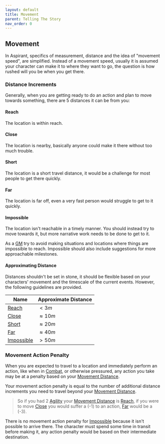 ```yaml
---
layout: default
title: Movement
parent: Telling The Story
nav_order: 0
---
```

## Movement
In Aspirant, specifics of measurement, distance and the idea of "movement speed", are simplified. Instead of a movement speed, usually it is assumed your character can make it to where they want to go, the question is how rushed will you be when you get there.

### Distance Increments
Generally, when you are getting ready to do an action and plan to move towards something, there are 5 distances it can be from you:

#### Reach
The location is within reach.

#### Close
The location is nearby, basically anyone could make it there without too much trouble.

#### Short
The location is a short travel distance, it would be a challenge for most people to get there quickly. 

#### Far
The location is far off, even a very fast person would struggle to get to it quickly.

#### Impossible
The location isn't reachable in a timely manner. You should instead try to move towards it, but more narrative work needs to be done to get to it. 

As a [GM](How-To-Play#GM) try to avoid making situations and locations where things are impossible to reach. Impossible should also include suggestions for more approachable milestones.

#### Approximating Distance
Distances shouldn't be set in stone, it should be flexible based on your characters' movement and the timescale of the current events. However, the following guidelines are provided.

| Name       | Approximate Distance |
| ---------- | -------------------- |
| [Reach](#Reach)      | $< 3m$               |
| [Close](#Close)      | $\approx 10m$        |
| [Short](#Short)      | $\approx 20m$        |
| [Far](#Far)        | $\approx 40m$        |
| [Impossible](#Impossible) | $> 50m$              |

### Movement Action Penalty
When you are expected to travel to a location and immediately perform an action, like when in [Combat](Combat), or otherwise pressured, any action you take may be at a penalty based on your [Movement Distance](Stats#Movement%20Distance). 

Your movement action penalty is equal to the number of additional distance increments you need to travel beyond your [Movement Distance](Stats#Movement%20Distance).

> So if you had 2 [Agility](Agility) your [Movement Distance](Stats#Movement%20Distance) is [Reach](#Reach), if you were to move [Close](#Close) you would suffer a (-1) to an action, [Far](#Far) would be a (-3).

There is no movement action penalty for [Impossible](#Impossible) because it isn't possible to arrive there. The character must spend some time in transit before making it, any action penalty would be based on their intermediate destination.